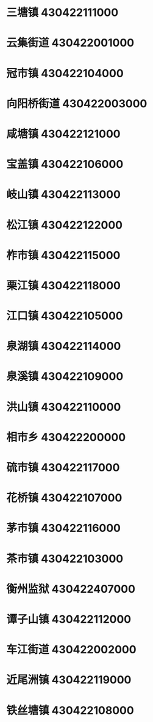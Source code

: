 # 三塘镇 430422111000
# 云集街道 430422001000
# 冠市镇 430422104000
# 向阳桥街道 430422003000
# 咸塘镇 430422121000
# 宝盖镇 430422106000
# 岐山镇 430422113000
# 松江镇 430422122000
# 柞市镇 430422115000
# 栗江镇 430422118000
# 江口镇 430422105000
# 泉湖镇 430422114000
# 泉溪镇 430422109000
# 洪山镇 430422110000
# 相市乡 430422200000
# 硫市镇 430422117000
# 花桥镇 430422107000
# 茅市镇 430422116000
# 茶市镇 430422103000
# 衡州监狱 430422407000
# 谭子山镇 430422112000
# 车江街道 430422002000
# 近尾洲镇 430422119000
# 铁丝塘镇 430422108000
